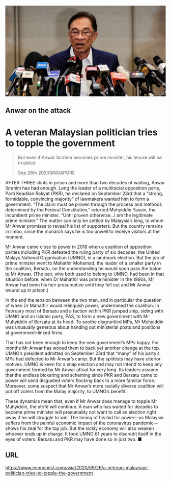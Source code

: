 ![](./images/20200926_ASP501.jpg)

## Anwar on the attack

# A veteran Malaysian politician tries to topple the government

> But even if Anwar Ibrahim becomes prime minister, his tenure will be troubled

> Sep 26th 2020SINGAPORE

AFTER THREE stints in prison and more than two decades of waiting, Anwar Ibrahim has had enough. Long the leader of a multiracial opposition party, Parti Keadilan Rakyat (PKR), he declared on September 23rd that a “strong, formidable, convincing majority” of lawmakers wanted him to form a government. “The claim must be proven through the process and methods determined by the Federal Constitution,” retorted Muhyiddin Yassin, the incumbent prime minister. “Until proven otherwise…I am the legitimate prime minister.” The matter can only be settled by Malaysia’s king, to whom Mr Anwar promises to reveal his list of supporters. But the country remains in limbo, since the monarch says he is too unwell to receive visitors at the moment.

Mr Anwar came close to power in 2018 when a coalition of opposition parties including PKR defeated the ruling party of six decades, the United Malays National Organisation (UMNO), in a landmark election. But the job of prime minister went to Mahathir Mohamad, the leader of a smaller party in the coalition, Bersatu, on the understanding he would soon pass the baton to Mr Anwar. (The pair, who both used to belong to UMNO, had been in that situation before: when Dr Mahathir was prime minister in the 1990s, Mr Anwar had been his heir presumptive until they fell out and Mr Anwar wound up in prison.)

In the end the tension between the two men, and in particular the question of when Dr Mahathir would relinquish power, undermined the coalition. In February most of Bersatu and a faction within PKR jumped ship, siding with UMNO and an Islamic party, PAS, to form a new government with Mr Muhyiddin of Bersatu at its head. To soothe disgruntled MPs, Mr Muhyiddin was unusually generous about handing out ministerial posts and positions at government-linked firms.

That has not been enough to keep the new government’s MPs happy. For months Mr Anwar has wooed them to back yet another change at the top. UMNO’s president admitted on September 23rd that “many” of his party’s MPs had defected to Mr Anwar’s camp. But the splittists may have ulterior motives. UMNO is keen for a snap election and may not intend to keep any government formed by Mr Anwar afloat for very long. Its leaders assume that the endless bickering and scheming since PKR and Bersatu came to power will send disgusted voters flocking back to a more familiar force. Moreover, some suspect that Mr Anwar’s more racially diverse coalition will put off voters from the Malay majority, to UMNO’s benefit.

These dynamics mean that, even if Mr Anwar does manage to topple Mr Muhyiddin, the strife will continue. A man who has waited for decades to become prime minister will presumably not want to call an election right away if he will struggle to win. The timing of his bid for power—as Malaysia suffers from the painful economic impact of the coronavirus pandemic—shows his zeal for the top job. But the sickly economy will also weaken whoever ends up in charge. It took UMNO 61 years to discredit itself in the eyes of voters. Bersatu and PKR may have done so in just two. ■

## URL

https://www.economist.com/asia/2020/09/26/a-veteran-malaysian-politician-tries-to-topple-the-government
